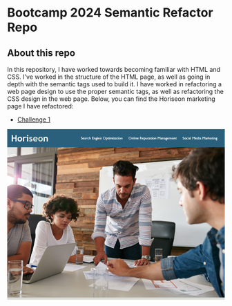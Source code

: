# Bootcamp 2024 Semantic Refactor Repo

## About this repo

In this repository, I have worked towards becoming familiar with HTML and CSS. I've worked in the structure of the HTML page, as well as going in depth with the semantic tags used to build it. I have worked in refactoring a web page design to use the proper semantic tags, as well as refactoring the CSS design in the web page. Below, you can find the Horiseon marketing page I have refactored:

- [Challenge 1](/index.html)

![Semantic Refactor Website](./assets/images/01-html-css-git-homework-demo.png)
